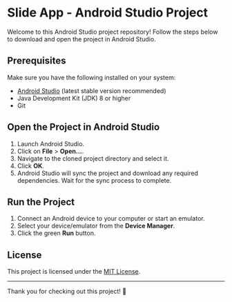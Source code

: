 # Slide App - Android Studio Project

Welcome to this Android Studio project repository! Follow the steps below to download and open the project in Android Studio.

## Prerequisites

Make sure you have the following installed on your system:

- [Android Studio](https://developer.android.com/studio) (latest stable version recommended)
- Java Development Kit (JDK) 8 or higher
- Git

## Open the Project in Android Studio

1. Launch Android Studio.
2. Click on **File** > **Open...**.
3. Navigate to the cloned project directory and select it.
4. Click **OK**.
5. Android Studio will sync the project and download any required dependencies. Wait for the sync process to complete.

## Run the Project

1. Connect an Android device to your computer or start an emulator.
2. Select your device/emulator from the **Device Manager**.
3. Click the green **Run** button.

## License

This project is licensed under the [MIT License](LICENSE).

---

Thank you for checking out this project! 🎉
